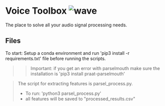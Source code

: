 # Voice Toolbox ![wave](soundwave.png)
The place to solve all your audio signal processing needs. 

## Files
To start: Setup a conda environment and run 'pip3 install -r requirements.txt' file before running the scripts. 
>>Important: if you get an error with parselmouth make sure the installation is 'pip3 install praat-parselmouth'

> The script for extracting features is parsel_process.py. 
> * To run: 'python3 parsel_process.py'
> * all features will be saved to "processed_results.csv"
